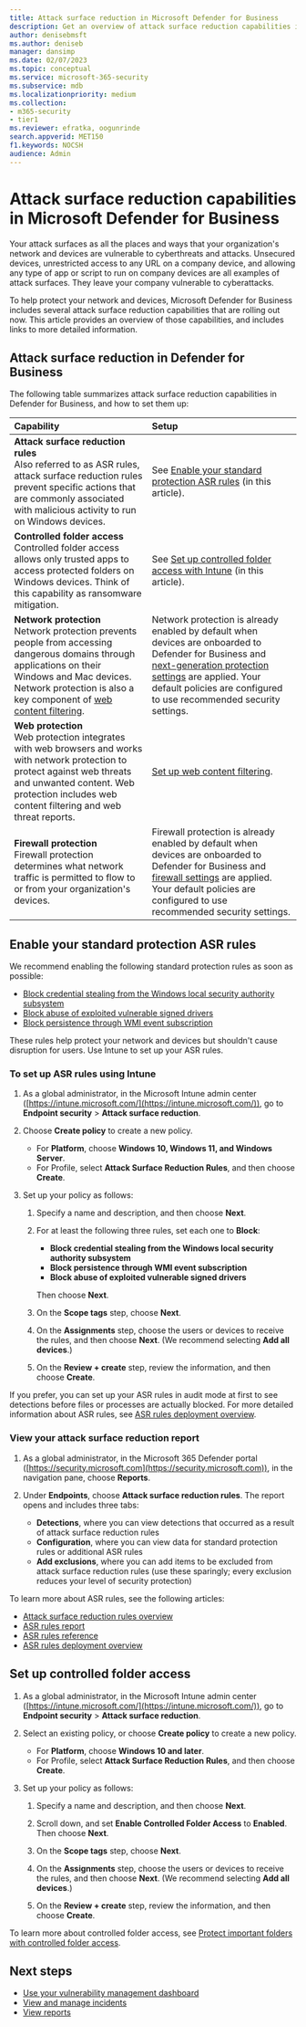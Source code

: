 ```yaml
---
title: Attack surface reduction in Microsoft Defender for Business           
description: Get an overview of attack surface reduction capabilities in Microsoft Defender for Business            
author: denisebmsft
ms.author: deniseb
manager: dansimp 
ms.date: 02/07/2023
ms.topic: conceptual
ms.service: microsoft-365-security
ms.subservice: mdb
ms.localizationpriority: medium 
ms.collection: 
- m365-security
- tier1
ms.reviewer: efratka, oogunrinde
search.appverid: MET150
f1.keywords: NOCSH 
audience: Admin
---
```


# Attack surface reduction capabilities in Microsoft Defender for Business

Your attack surfaces as all the places and ways that your organization's network and devices are vulnerable to cyberthreats and attacks. Unsecured devices, unrestricted access to any URL on a company device, and allowing any type of app or script to run on company devices are all examples of attack surfaces. They leave your company vulnerable to cyberattacks. 

To help protect your network and devices, Microsoft Defender for Business includes several attack surface reduction capabilities that are rolling out now. This article provides an overview of those capabilities, and includes links to more detailed information.

## Attack surface reduction in Defender for Business

The following table summarizes attack surface reduction capabilities in Defender for Business, and how to set them up:

| Capability | Setup |
|:---|:---|
| **Attack surface reduction rules** <br/> Also referred to as ASR rules, attack surface reduction rules prevent specific actions that are commonly associated with malicious activity to run on Windows devices. | See [Enable your standard protection ASR rules](#enable-your-standard-protection-asr-rules) (in this article). |
| **Controlled folder access** <br/>Controlled folder access allows only trusted apps to access protected folders on Windows devices. Think of this capability as ransomware mitigation. | See [Set up controlled folder access with Intune](#set-up-controlled-folder-access) (in this article). |
| **Network protection** <br/>Network protection prevents people from accessing dangerous domains through applications on their Windows and Mac devices. Network protection is also a key component of [web content filtering](mdb-configure-security-settings.md#set-up-web-content-filtering). | Network protection is already enabled by default when devices are onboarded to Defender for Business and [next-generation protection settings](mdb-next-gen-configuration-settings.md) are applied. Your default policies are configured to use recommended security settings. |
| **Web protection** <br/>Web protection integrates with web browsers and works with network protection to protect against web threats and unwanted content. Web protection includes web content filtering and web threat reports. | [Set up web content filtering](mdb-configure-security-settings.md#set-up-web-content-filtering).  |
| **Firewall protection** <br/>Firewall protection determines what network traffic is permitted to flow to or from your organization's devices. | Firewall protection is already enabled by default when devices are onboarded to Defender for Business and [firewall settings](mdb-firewall.md) are applied. Your default policies are configured to use recommended security settings. |

## Enable your standard protection ASR rules

We recommend enabling the following standard protection rules as soon as possible:

- [Block credential stealing from the Windows local security authority subsystem](../defender-endpoint/attack-surface-reduction-rules-reference.md#block-credential-stealing-from-the-windows-local-security-authority-subsystem)
- [Block abuse of exploited vulnerable signed drivers](../defender-endpoint/attack-surface-reduction-rules-reference.md#block-abuse-of-exploited-vulnerable-signed-drivers)
- [Block persistence through WMI event subscription](../defender-endpoint/attack-surface-reduction-rules-reference.md#block-persistence-through-wmi-event-subscription)

These rules help protect your network and devices but shouldn't cause disruption for users. Use Intune to set up your ASR rules.

### To set up ASR rules using Intune

1. As a global administrator, in the Microsoft Intune admin center ([https://intune.microsoft.com/](https://intune.microsoft.com/)), go to **Endpoint security** > **Attack surface reduction**.

2. Choose **Create policy** to create a new policy.

   - For **Platform**, choose **Windows 10, Windows 11, and Windows Server**.
   - For Profile, select **Attack Surface Reduction Rules**, and then choose **Create**.

3. Set up your policy as follows:

   1. Specify a name and description, and then choose **Next**.
   
   2. For at least the following three rules, set each one to **Block**:

      - **Block credential stealing from the Windows local security authority subsystem**
      - **Block persistence through WMI event subscription**
      - **Block abuse of exploited vulnerable signed drivers**

      Then choose **Next**.

   3. On the **Scope tags** step, choose **Next**.

   4. On the **Assignments** step, choose the users or devices to receive the rules, and then choose **Next**. (We recommend selecting **Add all devices**.)

   5. On the **Review + create** step, review the information, and then choose **Create**.

If you prefer, you can set up your ASR rules in audit mode at first to see detections before files or processes are actually blocked. For more detailed information about ASR rules, see [ASR rules deployment overview](../defender-endpoint/attack-surface-reduction-rules-deployment.md).

### View your attack surface reduction report

1. As a global administrator, in the Microsoft 365 Defender portal ([https://security.microsoft.com](https://security.microsoft.com)), in the navigation pane, choose **Reports**.

2. Under **Endpoints**, choose **Attack surface reduction rules**. The report opens and includes three tabs:

   - **Detections**, where you can view detections that occurred as a result of attack surface reduction rules
   - **Configuration**, where you can view data for standard protection rules or additional ASR rules
   - **Add exclusions**, where you can add items to be excluded from attack surface reduction rules (use these sparingly; every exclusion reduces your level of security protection)

To learn more about ASR rules, see the following articles:

- [Attack surface reduction rules overview](../defender-endpoint/attack-surface-reduction.md)
- [ASR rules report](../defender-endpoint/attack-surface-reduction-rules-report.md)
- [ASR rules reference](../defender-endpoint/attack-surface-reduction-rules-reference.md)
- [ASR rules deployment overview](../defender-endpoint/attack-surface-reduction-rules-deployment.md)

## Set up controlled folder access

1. As a global administrator, in the Microsoft Intune admin center ([https://intune.microsoft.com/](https://intune.microsoft.com/)), go to **Endpoint security** > **Attack surface reduction**.

2. Select an existing policy, or choose **Create policy** to create a new policy.

   - For **Platform**, choose **Windows 10 and later**.
   - For Profile, select **Attack Surface Reduction Rules**, and then choose **Create**.

3. Set up your policy as follows:

   1. Specify a name and description, and then choose **Next**.
   
   2. Scroll down, and set **Enable Controlled Folder Access** to **Enabled**. Then choose **Next**.

   3. On the **Scope tags** step, choose **Next**.

   4. On the **Assignments** step, choose the users or devices to receive the rules, and then choose **Next**. (We recommend selecting **Add all devices**.)

   5. On the **Review + create** step, review the information, and then choose **Create**.

To learn more about controlled folder access, see [Protect important folders with controlled folder access](../defender-endpoint/controlled-folders.md).

## Next steps

- [Use your vulnerability management dashboard](mdb-view-tvm-dashboard.md)
- [View and manage incidents](mdb-view-manage-incidents.md)
- [View reports](mdb-reports.md)